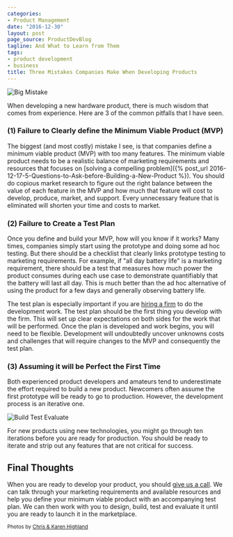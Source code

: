 ```yaml
---
categories:
- Product Management
date: "2016-12-30"
layout: post
page_source: ProductDevBlog
tagline: And What to Learn from Them
tags:
- product development
- business
title: Three Mistakes Companies Make When Developing Products
---
```


![Big Mistake](/images/big-mistake.jpg)

When developing a new hardware product, there is much wisdom that comes from experience.  Here are 3 of the common pitfalls that I have seen.

### (1) Failure to Clearly define the Minimum Viable Product (MVP)

The biggest (and most costly) mistake I see, is that companies define a minimum viable product (MVP) with too many features. The minimum viable product needs to be a realistic balance of marketing requirements and resources that focuses on [solving a compelling problem]({% post_url 2016-12-17-5-Questions-to-Ask-before-Building-a-New-Product %}). You should do copious market research to figure out the right balance between the value of each feature in the MVP and how much that feature will cost to develop, produce, market, and support. Every unnecessary feature that is eliminated will shorten your time and costs to market.

### (2) Failure to Create a Test Plan

Once you define and build your MVP, how will you know if it works? Many times, companies simply start using the prototype and doing some ad hoc testing. But there should be a checklist that clearly links prototype testing to marketing requirements. For example, if "all day battery life" is a marketing requirement, there should be a test that measures how much power the product consumes during each use case to demonstrate quantifiably that the battery will last all day. This is much better than the ad hoc alternative of using the product for a few days and generally observing battery life.

The test plan is especially important if you are [hiring a firm](https://stratifylabs.co/contact-us/) to do the development work. The test plan should be the first thing you develop with the firm. This will set up clear expectations on both sides for the work that will be performed. Once the plan is developed and work begins, you will need to be flexible.  Development will undoubtedly uncover unknowns costs and challenges that will require changes to the MVP and consequently the test plan.

### (3) Assuming it will be Perfect the First Time

Both experienced product developers and amateurs tend to underestimate the effort required to build a new product. Newcomers often assume the first prototype will be ready to go to production. However, the development process is an iterative one.

![Build Test Evaluate](/images/design-build-test-evaluate.svg)

For new products using new technologies, you might go through ten iterations before you are ready for production. You should be ready to iterate and strip out any features that are not critical for success.

Final Thoughts
---------------

When you are ready to develop your product, you should [give us a call](https://stratifylabs.co/contact-us/). We can talk through your marketing requirements and available resources and help you define your minimum viable product with an accompanying test plan.  We can then work with you to design, build, test and evaluate it until you are ready to launch it in the marketplace.

<small>Photos by <a target="_blank" href="https://www.flickr.com/photos/frederickhomesforsale/">Chris & Karen Highland</a></small>
